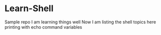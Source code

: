 # Learn-Shell
Sample repo
I  am learning things well
Now I am listing the shell topics here 
printing with echo command 
variables 
